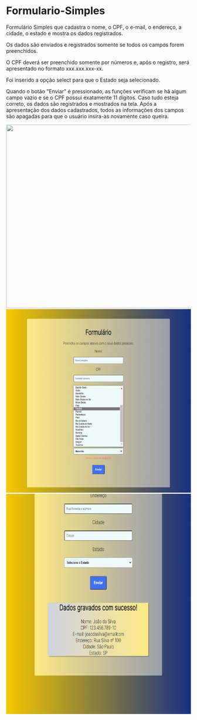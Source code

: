 # Formulario-Simples
Formulário Simples que cadastra o nome, o CPF, o e-mail, o endereço, a cidade, o estado e mostra os dados registrados.

Os dados são enviados e registrados somente se todos os campos forem preenchidos.

O CPF deverá ser preenchido somente por números e, após o registro, será apresentado no formato xxx.xxx.xxx-xx.

Foi inserido a opção select para que o Estado seja selecionado. 

Quando o botão "Enviar" é pressionado, as funções verificam se há algum campo vazio e se o CPF possui exatamente 11 dígitos. Caso tudo esteja correto, os dados são registrados e mostrados na tela.
Após a apresentação dos dados cadastrados, todos as informações dos campos são apagadas para que o usuário insira-as novamente caso queira. 

<img src="https://github.com/LeticiaTognonDeSousa/Formulario-Simples/blob/master/Images/Formul%C3%A1rioSimples.png?raw=true" width="700" height="500"/>
<img src="https://github.com/LeticiaTognonDeSousa/Formulario-Simples/blob/master/Images/SelecioneoEstado.png?raw=true" width="700" height="500"/>
<img src="https://github.com/LeticiaTognonDeSousa/Formulario-Simples/blob/master/Images/DadosGravados.png?raw=true" width="700" height="600"/>

